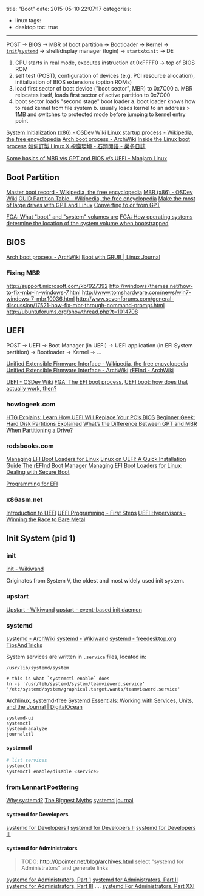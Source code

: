 title: "Boot"
date: 2015-05-10 22:07:17
categories:
- linux
tags:
- desktop
toc: true
---


POST -> BIOS -> MBR of boot partition -> Bootloader -> 
Kernel -> [`init`](https://wiki.archlinux.org/index.php/Init)/[`systemd`](https://wiki.archlinux.org/index.php/Systemd) -> 
shell/display manager (login) -> `startx`/`xinit` -> DE

1. CPU starts in real mode, executes instruction at 0xFFFF0
→ top of BIOS ROM
2. self test (POST), configuration of devices (e.g. PCI
resource allocation), initialization of BIOS extensions
(option ROMs)
3. load first sector of boot device ("boot sector", MBR) to
0x7C00
a. MBR relocates itself, loads first sector of active partition to
0x7C00
4. boot sector loads "second stage" boot loader
a. boot loader knows how to read kernel from file system
b. usually loads kernel to an address > 1MB and switches to
protected mode before jumping to kernel entry point

[System Initialization (x86) - OSDev Wiki](http://wiki.osdev.org/System_Initialization_%28x86%29)
[Linux startup process - Wikipedia, the free encyclopedia](http://en.wikipedia.org/wiki/Linux_startup_process)
[Arch boot process - ArchWiki](https://wiki.archlinux.org/index.php/Arch_boot_process)
[Inside the Linux boot process](http://www.ibm.com/developerworks/linux/library/l-linuxboot/)
[如何訂製 Linux X 視窗環境 - 石頭閒語 - 樂多日誌](http://blog.roodo.com/rocksaying/archives/19886616.html)

[Some basics of MBR v/s GPT and BIOS v/s UEFI - Manjaro Linux](https://wiki.manjaro.org/index.php?title=Some_basics_of_MBR_v/s_GPT_and_BIOS_v/s_UEFI)

## Boot Partition

[Master boot record - Wikipedia, the free encyclopedia](http://en.wikipedia.org/wiki/Master_boot_record)
[MBR (x86) - OSDev Wiki](http://wiki.osdev.org/MBR_(x86))
[GUID Partition Table - Wikipedia, the free encyclopedia](http://en.wikipedia.org/wiki/GUID_Partition_Table)
[Make the most of large drives with GPT and Linux](http://www.ibm.com/developerworks/linux/library/l-gpt/index.html)
[Converting to or from GPT](http://www.rodsbooks.com/gdisk/mbr2gpt.html)

[FGA: What "boot" and "system" volumes are](http://homepage.ntlworld.com/jonathan.deboynepollard/FGA/boot-and-system-volumes.html)
[FGA: How operating systems determine the location of the system volume when bootstrapped](http://homepage.ntlworld.com/jonathan.deboynepollard/FGA/determining-system-volume.html)

## BIOS

[Arch boot process - ArchWiki](https://wiki.archlinux.org/index.php/Arch_boot_process)
[Boot with GRUB | Linux Journal](http://www.linuxjournal.com/article/4622)

### Fixing MBR

http://support.microsoft.com/kb/927392
http://windows7themes.net/how-to-fix-mbr-in-windows-7.html
http://www.tomshardware.com/news/win7-windows-7-mbr,10036.html
http://www.sevenforums.com/general-discussion/17521-how-fix-mbr-through-command-prompt.html
http://ubuntuforums.org/showthread.php?t=1014708

## UEFI

POST -> UEFI -> Boot Manager (in UEFI) -> 
UEFI application (in EFI System partition) -> Bootloader -> Kernel -> ...

[Unified Extensible Firmware Interface - Wikipedia, the free encyclopedia](http://en.wikipedia.org/wiki/Unified_Extensible_Firmware_Interface)
[Unified Extensible Firmware Interface - ArchWiki](https://wiki.archlinux.org/index.php/Unified_Extensible_Firmware_Interface)
[rEFInd - ArchWiki](https://wiki.archlinux.org/index.php/REFInd)

[UEFI - OSDev Wiki](http://wiki.osdev.org/UEFI)
[FGA: The EFI boot process.](http://homepage.ntlworld.com/jonathan.deboynepollard/FGA/efi-boot-process.html)
[UEFI boot: how does that actually work, then?](https://www.happyassassin.net/2014/01/25/uefi-boot-how-does-that-actually-work-then/)

### howtogeek.com

[HTG Explains: Learn How UEFI Will Replace Your PC’s BIOS](http://www.howtogeek.com/56958/htg-explains-how-uefi-will-replace-the-bios/)
[Beginner Geek: Hard Disk Partitions Explained](http://www.howtogeek.com/184659/beginner-geek-hard-disk-partitions-explained/)
[What’s the Difference Between GPT and MBR When Partitioning a Drive?](http://www.howtogeek.com/193669/whats-the-difference-between-gpt-and-mbr-when-partitioning-a-drive/)

### rodsbooks.com

[Managing EFI Boot Loaders for Linux](http://www.rodsbooks.com/efi-bootloaders/)
[Linux on UEFI: A Quick Installation Guide](http://www.rodsbooks.com/linux-uefi/)
[The rEFInd Boot Manager](http://www.rodsbooks.com/refind/index.html)
[Managing EFI Boot Loaders for Linux: Dealing with Secure Boot](http://www.rodsbooks.com/efi-bootloaders/secureboot.html)

[Programming for EFI](http://www.rodsbooks.com/efi-programming/index.html)

### x86asm.net

[Introduction to UEFI](http://x86asm.net/articles/introduction-to-uefi/index.html)
[UEFI Programming - First Steps](http://x86asm.net/articles/uefi-programming-first-steps/index.html)
[UEFI Hypervisors - Winning the Race to Bare Metal](http://x86asm.net/articles/uefi-hypervisors-winning-the-race-to-bare-metal/index.html)

## Init System (pid 1)

### init

[init - Wikiwand](http://www.wikiwand.com/en/Init)

Originates from System V, the oldest and most widely used init system.

### upstart

[Upstart - Wikiwand](http://www.wikiwand.com/en/Upstart)
[upstart - event-based init daemon](http://upstart.ubuntu.com/)

### systemd

[systemd - ArchWiki](https://wiki.archlinux.org/index.php/systemd)
[systemd - Wikiwand](http://www.wikiwand.com/en/Systemd)
[systemd - freedesktop.org](http://www.freedesktop.org/wiki/Software/systemd/)
[TipsAndTricks](http://www.freedesktop.org/wiki/Software/systemd/TipsAndTricks/)

System services are written in `.service` files, located in:
```
/usr/lib/systemd/system

# this is what `systemctl enable` does
ln -s '/usr/lib/systemd/system/teamviewerd.service' '/etc/systemd/system/graphical.target.wants/teamviewerd.service'
```

[Archlinux, systemd-free](http://systemd-free.org/)
[Systemd Essentials: Working with Services, Units, and the Journal | DigitalOcean](https://www.digitalocean.com/community/tutorials/systemd-essentials-working-with-services-units-and-the-journal)

```
systemd-ui
systemctl
systemd-analyze
journalctl
```

#### systemctl

```sh
# list services
systemctl 
systemctl enable/disable <service>
```

### from Lennart Poettering

[Why systemd?](http://0pointer.de/blog/projects/why.html)
[The Biggest Myths](http://0pointer.de/blog/projects/the-biggest-myths.html)
[systemd journal](https://docs.google.com/document/pub?id=1IC9yOXj7j6cdLLxWEBAGRL6wl97tFxgjLUEHIX3MSTs)

#### systemd for Developers

[systemd for Developers I](http://0pointer.net/blog/projects/socket-activation.html)
[systemd for Developers II](http://0pointer.net/blog/projects/socket-activation2.html)
[systemd for Developers III](http://0pointer.net/blog/projects/journal-submit.html)

#### systemd for Administrators

> TODO:
> http://0pointer.net/blog/archives.html
> select "systemd for Administrators" and generate links

[systemd for Administrators, Part 1](http://0pointer.net/blog/projects/systemd-for-admins-1.html)
[systemd for Administrators, Part II](http://0pointer.net/blog/projects/systemd-for-admins-2.html)
[systemd for Administrators, Part III](http://0pointer.net/blog/projects/systemd-for-admins-3.html)
....
[systemd For Administrators, Part XXI](http://0pointer.net/blog/systemd-for-administrators-part-xxi.html)
